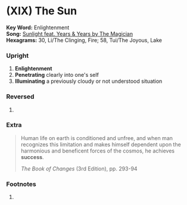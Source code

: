 # (XIX) The Sun 

**Key Word:** Enlightenment  
**Song:** [Sunlight feat. Years & Years by The Magician](https://www.youtube.com/watch?v=TFXlWfzW9Uo)  
**Hexagrams:** 30, Li/The Clinging, Fire; 58, Tui/The Joyous, Lake



### Upright

1) **Enlightenment**
2) **Penetrating** clearly into one's self
3) **Illuminating** a previously cloudy or not understood situation



### Reversed

1) 



### Extra

>Human life on earth is conditioned and unfree, and when man recognizes this limitation and makes himself dependent upon the harmonious and beneficent forces of the cosmos, he achieves **success**.
>
> *The Book of Changes* (3rd Edition), pp. 293-94



### Footnotes

1.


